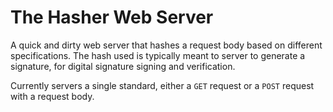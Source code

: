 # The Hasher Web Server

A quick and dirty web server that hashes a request body based on different specifications.
The hash used is typically meant to server to generate a signature, for digital signature signing and verification.

Currently servers a single standard, either a `GET` request or a `POST` request with a request body.
